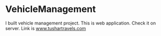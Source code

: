 # VehicleManagement
I built vehicle management project. This is web application. Check it on server. Link is www.tushartravels.com
